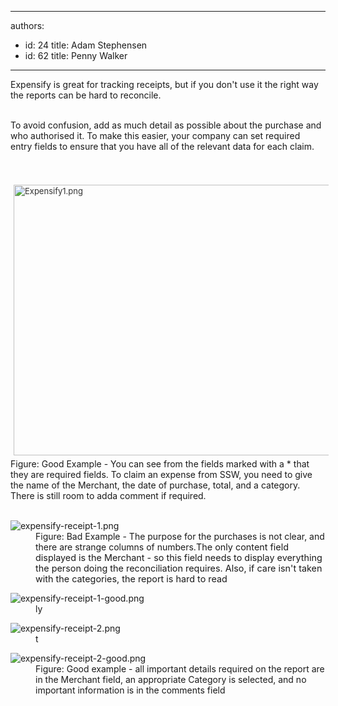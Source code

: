 

---
authors:
  - id: 24
    title: Adam Stephensen
  - id: 62
    title: Penny Walker
---




<span class='intro'> Expensify is great for tracking receipts, but if you don't use it the right way the reports can be hard to reconcile.<br><div><br></div><div>To avoid confusion, add as much detail as possible about the purchase and who authorised it. To make this easier, your company can set required entry&#160;fields to ensure that you have all of the relevant data for each claim.<br></div><div><br></div> </span>

<dl class="badImage"><dl class="ssw15-rteElement-ImageArea">​​<img src="/SiteAssets/how-to-enter-an-expensify-receipt/Expensify1.png" alt="Expensify1.png" style="color&#58;#333333;font-size&#58;13px;margin&#58;5px;width&#58;700px;height&#58;433px;" />​​​​​Figure&#58; Good Example -&#160;You can see from the fields marked with a * that they are&#160;required fields.&#160;To claim an&#160;expense from&#160;SSW, you need to give the name of the Merchant, the date of purchase, total, and a category. There is still room to adda comment if required.</dl><dt>​<br></dt><dt><img src="/PublishingImages/expensify-receipt-1.png" alt="expensify-receipt-1.png" /></dt><dd>Figure&#58; Bad Example - The purpose for the purchases is not clear, and there are strange columns of numbers.<span style="background-color&#58;transparent;font-size&#58;0.9rem;">The only cont​​</span><span style="background-color&#58;transparent;font-size&#58;0.9rem;">​</span><span style="background-color&#58;transparent;font-size&#58;0.9rem;">ent field displayed is the Merchant - so this field needs to display everything the person doing the reconciliation requires. Also, if care isn't taken with the categories, the report is hard to read</span></dd></dl><dl class="goodImage"><dt>​​<img src="/PublishingImages/expensify-receipt-1-good.png" alt="expensify-receipt-1-good.png" /></dt><dd>ly</dd></dl><dl class="badImage"><dt>​<img src="/PublishingImages/expensify-receipt-2.png" alt="expensify-receipt-2.png" /></dt><dd>t</dd></dl><dl class="goodImage"><dt>​​<img src="/PublishingImages/expensify-receipt-2-good.png" alt="expensify-receipt-2-good.png" /></dt><dd>Figure&#58; Good example - all important details required on the report are in the Merchant field, an appropriate Category is selected, and no important information is in the&#160;comments field</dd></dl>​<br><br><br><br><br><br><br>


